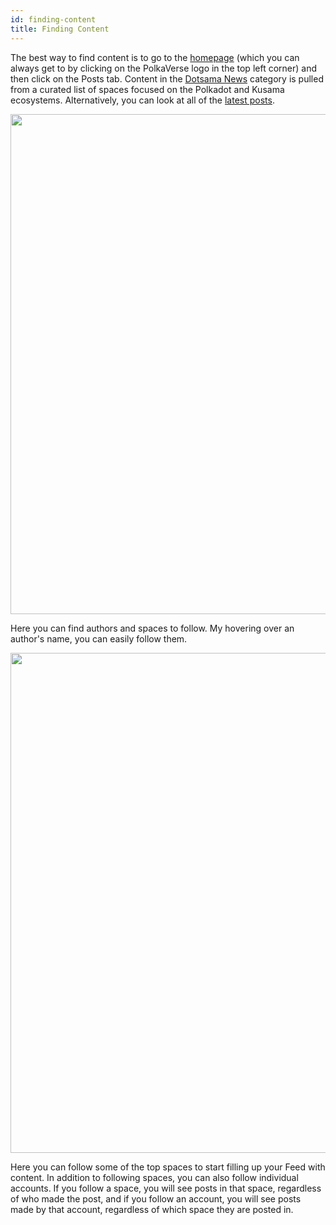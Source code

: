 ```yaml
---
id: finding-content
title: Finding Content
---
```

The best way to find content is to go to the [homepage](https://polkaverse.com/?tab=feed) (which you can always get to by 
clicking on the PolkaVerse logo in the top left corner) and then click on the Posts tab. 
Content in the [Dotsama News](https://polkaverse.com/?tab=posts&type=suggested&date=week) category
is pulled from a curated list of spaces focused on the Polkadot and Kusama ecosystems. Alternatively, you can look at
all of the [latest posts](https://polkaverse.com/?tab=posts&type=latest&date=week).

<img src="/img/polkaverse/finding-content-1.png" width="800" />

Here you can find authors and spaces to follow. My hovering over an author's name, you can easily follow them.

<img src="/img/polkaverse/finding-content-2.png" width="800" />

Here you can follow some of the top spaces to start filling up your Feed with content. 
In addition to following spaces, you can also follow individual accounts. 
If you follow a space, you will see posts in that space, regardless of who made the post, and if you follow an account, 
you will see posts made by that account, regardless of which space they are posted in. 
